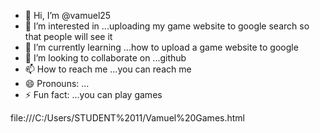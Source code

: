 - 👋 Hi, I’m @vamuel25
- 👀 I’m interested in ...uploading my game website to google search  so that people will see it
- 🌱 I’m currently learning ...how to upload a game website to google
- 💞️ I’m looking to collaborate on ...github
- 📫 How to reach me ...you can reach me 
- 😄 Pronouns: ...
- ⚡ Fun fact: ...you can play games 

<!---
vamuel25/vamuel25 is a ✨ special ✨ repository because its `README.md` (this file) appears on your GitHub profile.
You can click the Preview link to take a look at your changes.
--->file:///C:/Users/STUDENT%2011/Vamuel%20Games.html
